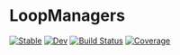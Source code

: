 # LoopManagers

[![Stable](https://img.shields.io/badge/docs-stable-blue.svg)](https://ClimFlows.github.io/LoopManagers.jl/stable/)
[![Dev](https://img.shields.io/badge/docs-dev-blue.svg)](https://ClimFlows.github.io/LoopManagers.jl/dev/)
[![Build Status](https://github.com/ClimFlows/LoopManagers.jl/actions/workflows/CI.yml/badge.svg?branch=main)](https://github.com/ClimFlows/LoopManagers.jl/actions/workflows/CI.yml?query=branch%3Amain)
[![Coverage](https://codecov.io/gh/ClimFlows/LoopManagers.jl/branch/main/graph/badge.svg)](https://codecov.io/gh/ClimFlows/LoopManagers.jl)
